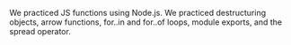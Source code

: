 We practiced JS functions using Node.js. We practiced destructuring objects, arrow functions, for..in and for..of loops, module exports, and the spread operator.
